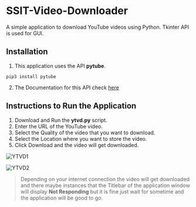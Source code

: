 # SSIT-Video-Downloader
A simple application to download YouTube videos using Python. Tkinter API is used for GUI. 

## Installation

1. This application uses the API **pytube**.
```
pip3 install pytube
```
2. The Documentation for this API check [here](https://python-pytube.readthedocs.io/en/latest/)

## Instructions to Run the Application

1. Download and Run the **ytvd.py** script.
2. Enter the URL of the YouTube video.
3. Select the Quality of the video that you want to download.
4. Select the Location where you want to store the video.
5. Click Download and the video will get downloaded.

![YTVD1](YTVD1.JPG "YTVD1")

![YTVD2](YTVD2.JPG "YTVD2")

> Depending on your internet connection the video will get downloaded and there maybe instances that the Titlebar of the application window will display **Not Responding** but it is fine just wait for sometime and the application will be good to go.
